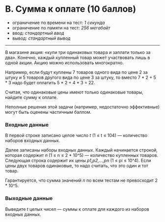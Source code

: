 # B. Сумма к оплате (10 баллов)

- ограничение по времени на тест: *1 секунда*
- ограничение по памяти на тест: *256 мегабайт*
- ввод: *стандартный ввод*
- вывод:  *стандартный вывод*
***
В магазине акция: «купи три одинаковых товара и заплати только за два». Конечно, каждый купленный товар может участвовать лишь в одной акции. Акцию можно использовать многократно.

Например, если будут куплены 7 товаров одного вида по цене 2 за штуку и 5 товаров другого вида по цене 3 за штуку, то вместо 7 * 2 + 5 * 3 надо будет оплатить 5 * 2 + 4 * 3 = 22.

Считая, что одинаковые цены имеют только одинаковые товары, найдите сумму к оплате.

Неполные решения этой задачи (например, недостаточно эффективные) могут быть оценены частичным баллом.

### Входные данные

В первой строке записано целое число *t* (1 ≤ t ≤ 104) — количество наборов входных данных.

Далее записаны наборы входных данных. Каждый начинается строкой, которая содержит *n* (1 ≤ n ≤ 2 * 10^5) — количество купленных товаров. Следующая строка содержит их цены *p1,p2,…,pn* (1 ≤ pi ≤ 10^4). Если цены двух товаров одинаковые, то надо считать, что это один и тот товар.

Гарантируется, что сумма значений *n* по всем тестам не превосходит 2 * 10^5.

### Выходные данные

Выведите *t* целых чисел — суммы к оплате для каждого из наборов входных данных.
